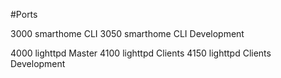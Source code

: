 #Ports

3000 smarthome CLI 
3050 smarthome CLI Development

4000 lighttpd Master
4100 lighttpd Clients
4150 lighttpd Clients Development
